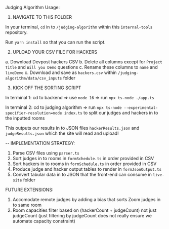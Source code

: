 Judging Algorithm Usage:

1. NAVIGATE TO THIS FOLDER

In your terminal, `cd` in to `/judging-algorithm` within this `internal-tools` repository.

Run `yarn install` so that you can run the script.

2. UPLOAD YOUR CSV FILE FOR HACKERS

a. Download Devpost hackers CSV
b. Delete all columns except for `Project Title` and `Will you Demo` questions
c. Rename these columns to `name` and `liveDemo`
c. Download and save as `hackers.csv` within `/judging-algorithm/data/csv_inputs` folder

3. KICK OFF THE SORTING SCRIPT

In terminal 1: cd to backend => use `node 16` => run `npx ts-node ./app.ts`

In terminal 2: cd to judging algorithm => run `npx ts-node --experimental-specifier-resolution=node index.ts` to split our judges and
hackers in to the inputted rooms

This outputs our results in to JSON files `hackerResults.json` and `judgeResults.json` which the site will read and upload!

--
IMPLEMENTATION STRATEGY:

1. Parse CSV files using `parser.ts`
2. Sort judges in to rooms in `formSchedule.ts` in order provided in CSV
3. Sort hackers in to rooms in `formSchedule.ts` in order provided in CSV
4. Produce judge and hacker output tables to render in `formJsonOutput.ts`
5. Convert tabular data in to JSON that the front-end can consume in `live-site` folder

FUTURE EXTENSIONS:

1. Accomodate remote judges by adding a bias that sorts Zoom judges in to same room
2. Room capacities filter based on (hackerCount + judgeCount) not just judgeCount
   (just filtering by judgeCount does not really ensure we automate capacity constraint)
